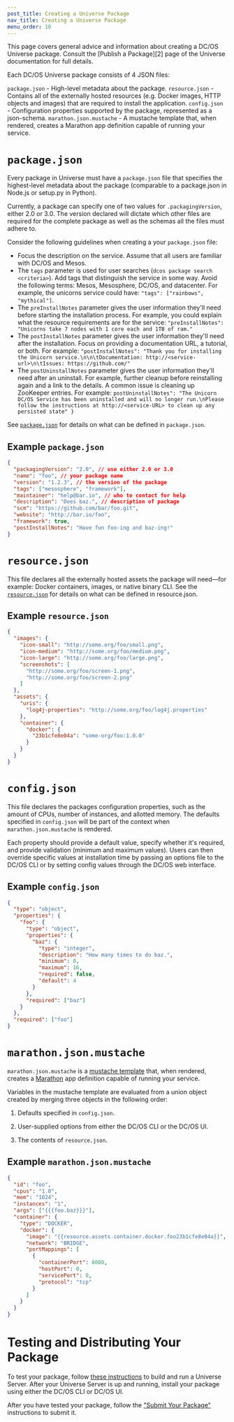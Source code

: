 ```yaml
---
post_title: Creating a Universe Package
nav_title: Creating a Universe Package
menu_order: 10
---
```


This page covers general advice and information about creating a DC/OS Universe package. Consult the [Publish a Package][2] page of the Universe documentation for full details.

Each DC/OS Universe package consists of 4 JSON files:

`package.json` - High-level metadata about the package.
`resource.json` - Contains all of the externally hosted resources (e.g. Docker images, HTTP objects and images) that are required to install the application.
`config.json` - Configuration properties supported by the package, represented as a json-schema.
`marathon.json.mustache` - A mustache template that, when rendered, creates a Marathon app definition capable of running your service.

# `package.json`

Every package in Universe must have a `package.json` file that specifies the highest-level metadata about the package (comparable to a package.json in Node.js or setup.py in Python).

Currently, a package can specify one of two values for `.packagingVersion`, either 2.0 or 3.0. The version declared will dictate which other files are required for the complete package as well as the schemas all the files must adhere to.

Consider the following guidelines when creating a your `package.json` file:

* Focus the description on the service. Assume that all users are familiar with DC/OS and Mesos.
* The `tags` parameter is used for user searches (`dcos package search <criteria>`). Add tags that distinguish the service in some way. Avoid the following terms: Mesos, Mesosphere, DC/OS, and datacenter. For example, the unicorns service could have: `"tags": ["rainbows", "mythical"]`.
* The `preInstallNotes` parameter gives the user information they'll need before starting the installation process. For example, you could explain what the resource requirements are for the service: `"preInstallNotes": "Unicorns take 7 nodes with 1 core each and 1TB of ram."`
* The `postInstallNotes` parameter gives the user information they'll need after the installation. Focus on providing a documentation URL, a tutorial, or both. For example: `"postInstallNotes": "Thank you for installing the Unicorn service.\n\n\tDocumentation: http://<service-url>\n\tIssues: https://github.com/"`
* The `postUninstallNotes` parameter gives the user information they'll need after an uninstall. For example, further cleanup before reinstalling again and a link to the details. A common issue is cleaning up ZooKeeper entries. For example: `postUninstallNotes": "The Unicorn DC/OS Service has been uninstalled and will no longer run.\nPlease follow the instructions at http://<service-URL> to clean up any persisted state" }`

See [`package.json`](https://github.com/mesosphere/universe#packagejson) for details on what can be defined in `package.json`.

## Example `package.json`

```json
{
  "packagingVersion": "2.0", // use either 2.0 or 3.0
  "name": "foo", // your package name
  "version": "1.2.3", // the version of the package
  "tags": ["mesosphere", "framework"],
  "maintainer": "help@bar.io", // who to contact for help
  "description": "Does baz.", // description of package
  "scm": "https://github.com/bar/foo.git", 
  "website": "http://bar.io/foo", 
  "framework": true,
  "postInstallNotes": "Have fun foo-ing and baz-ing!"
}
```

# `resource.json`

This file declares all the externally hosted assets the package will need—for example: Docker containers, images, or native binary CLI.  See the [`resource.json`](https://github.com/mesosphere/universe#resourcejson) for details on what can be defined in resource.json.

## Example `resource.json`

```json
{
  "images": {
    "icon-small": "http://some.org/foo/small.png",
    "icon-medium": "http://some.org/foo/medium.png",
    "icon-large": "http://some.org/foo/large.png",
    "screenshots": [
      "http://some.org/foo/screen-1.png",
      "http://some.org/foo/screen-2.png"
    ]
  },
  "assets": {
    "uris": {
      "log4j-properties": "http://some.org/foo/log4j.properties"
    },
    "container": {
      "docker": {
        "23b1cfe8e04a": "some-org/foo:1.0.0"
      }
    }
  }
}
```

# `config.json`

This file declares the packages configuration properties, such as the amount of CPUs, number of instances, and allotted memory.  The defaults specified in `config.json` will be part of the context when `marathon.json.mustache` is rendered.

Each property should provide a default value, specify whether it's required, and provide validation (minimum and maximum values). Users can then override specific values at installation time by passing an options file to the DC/OS CLI or by setting config values through the DC/OS web interface.

## Example `config.json`

```json
{
  "type": "object",
  "properties": {
    "foo": {
      "type": "object",
      "properties": {
        "baz": {
          "type": "integer",
          "description": "How many times to do baz.",
          "minimum": 0,
          "maximum": 16,
          "required": false,
          "default": 4
        }
      },
      "required": ["baz"]
    }
  },
  "required": ["foo"]
}
```

# `marathon.json.mustache`

`marathon.json.mustache` is a [mustache template](http://mustache.github.io/) that, when rendered, creates a [Marathon](http://github.com/mesosphere/marathon) app definition capable of running your service.

Variables in the mustache template are evaluated from a union object created by merging three objects in the following order:

1. Defaults specified in `config.json`.

1. User-supplied options from either the DC/OS CLI or the DC/OS UI.

1. The contents of `resource.json`.

## Example `marathon.json.mustache`

```json
{
  "id": "foo",
  "cpus": "1.0",
  "mem": "1024",
  "instances": "1",
  "args": ["{{{foo.baz}}}"],
  "container": {
    "type": "DOCKER",
    "docker": {
      "image": "{{resource.assets.container.docker.foo23b1cfe8e04a}}",
      "network": "BRIDGE",
      "portMappings": [
        {
          "containerPort": 8080,
          "hostPort": 0,
          "servicePort": 0,
          "protocol": "tcp"
        }
      ]
    }
  }
}
```

# Testing and Distributing Your Package

To test your package, follow [these instructions](https://github.com/mesosphere/universe#universe-server) to build and run a Universe Server. After your Universe Server is up and running, install your package using either the DC/OS CLI or DC/OS UI.

After you have tested your package, follow the ["Submit Your Package"](https://github.com/mesosphere/universe#submit-your-package) instructions to submit it.
